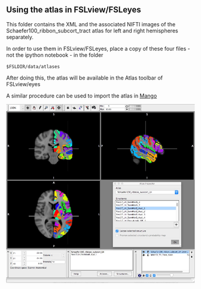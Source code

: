 ## Using the atlas in FSLview/FSLeyes

This folder contains the XML and the associated NIFTI images of the Schaefer100_ribbon_subcort_tract atlas for left and right hemispheres separately.

In order to use them in FSLview/FSLeyes, place a copy of these four files - not the ipython notebook - in the folder

```
$FSLDIR/data/atlases
```

After doing this, the atlas will be available in the Atlas toolbar of FSLview/eyes

A similar procedure can be used to import the atlas in [Mango](http://ric.uthscsa.edu/mango/atlas_spec.html)

![atlas_LH](img/atlas_LH.jpg)
